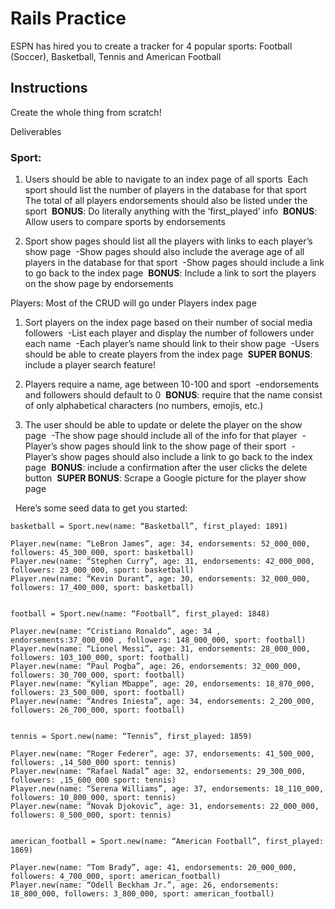 # Rails Practice

ESPN has hired you to create a tracker for 4 popular sports: Football (Soccer), Basketball, Tennis and American Football

## Instructions
Create the whole thing from scratch!

Deliverables


### Sport:
1. Users should be able to navigate to an index page of all sports 
   Each sport should list the number of players in the database for that sport 
   The total of all players endorsements should also be listed under the sport 
   **BONUS**: Do literally anything with the ‘first_played’ info 
   **BONUS**: Allow users to compare sports by endorsements  

2. Sport show pages should list all the players with links to each player’s show page 
   -Show pages should also include the average age of all players in the database for that sport 
   -Show pages should include a link to go back to the index page 
   **BONUS**: Include a link to sort the players on the show page by endorsements  

Players:
	Most of the CRUD will go under Players index page
1. Sort players on the index page based on their number of social media followers 
   -List each player and display the number of followers under each name 
   -Each player’s name should link to their show page 
   -Users should be able to create players from the index page 
   **SUPER BONUS**: include a player search feature!  

2. Players require a name, age between 10-100 and sport 
   -endorsements and followers should default to 0 
   **BONUS**: require that the name consist of only alphabetical characters (no numbers, emojis, etc.)  

3. The user should be able to update or delete the player on the show page 
   -The show page should include all of the info for that player 
   -Player’s show pages should link to the show page of their sport 
   -Player’s show pages should also include a link to go back to the index page 
   **BONUS**: include a confirmation after the user clicks the delete button 
   **SUPER BONUS**: Scrape a Google picture for the player show page  

 
Here’s some seed data to get you started: 
```
basketball = Sport.new(name: “Basketball”, first_played: 1891)

Player.new(name: “LeBron James”, age: 34, endorsements: 52_000_000, followers: 45_300_000, sport: basketball)
Player.new(name: “Stephen Curry”, age: 31, endorsements: 42_000_000, followers: 23_000_000, sport: basketball)
Player.new(name: “Kevin Durant”, age: 30, endorsements: 32_000_000, followers: 17_400_000, sport: basketball)


football = Sport.new(name: “Football”, first_played: 1848)

Player.new(name: “Cristiano Ronaldo”, age: 34 , endorsements:37_000_000 , followers: 148_000_000, sport: football)
Player.new(name: “Lionel Messi”, age: 31, endorsements: 28_000_000, followers: 103_100_000, sport: football)
Player.new(name: “Paul Pogba”, age: 26, endorsements: 32_000_000, followers: 30_700_000, sport: football)
Player.new(name: “Kylian Mbappe”, age: 20, endorsements: 18_870_000, followers: 23_500_000, sport: football)
Player.new(name: “Andres Iniesta”, age: 34, endorsements: 2_200_000, followers: 26_700_000, sport: football)


tennis = Sport.new(name: “Tennis”, first_played: 1859)

Player.new(name: “Roger Federer”, age: 37, endorsements: 41_500_000, followers: ,14_500_000 sport: tennis)
Player.new(name: “Rafael Nadal” age: 32, endorsements: 29_300_000, followers: ,15_600_000 sport: tennis)
Player.new(name: “Serena Williams”, age: 37, endorsements: 18_110_000, followers: 10_800_000, sport: tennis)
Player.new(name: “Novak Djokovic”, age: 31, endorsements: 22_000_000, followers: 8_500_000, sport: tennis)


american_football = Sport.new(name: “American Football”, first_played: 1869)

Player.new(name: “Tom Brady”, age: 41, endorsements: 20_000_000, followers: 4_700_000, sport: american_football)
Player.new(name: “Odell Beckham Jr.”, age: 26, endorsements: 18_800_000, followers: 3_800_000, sport: american_football)
```
